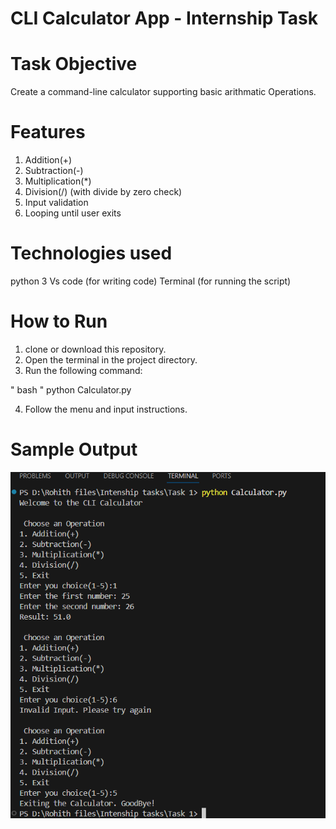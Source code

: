 # CLI Calculator App - Internship Task

# Task Objective 
Create a command-line calculator supporting basic arithmatic Operations.

# Features
1. Addition(+)
2. Subtraction(-)
3. Multiplication(*)
4. Division(/) (with divide by zero check)
5. Input validation 
6. Looping until user exits

# Technologies used 
python 3
Vs code (for writing code)
Terminal (for running the script)


# How to Run 

1. clone or download this repository.
2. Open the terminal in the project directory.
3. Run the following command:

" bash "
python Calculator.py

4. Follow the menu and input instructions.


# Sample Output
![Calculator Output](Output.png)